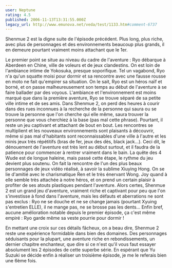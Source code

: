 ```yaml
---
user: Neptune
rating: 4.5
published: 2006-11-13T13:31:55.000Z
legacy_url: http://www.emunova.net/veda/test/1133.htm#comment-6737
---
```

Shenmue 2 est la digne suite de l'épisode précédent. Plus long, plus riche, avec plus de personnages et des environnements beaucoup plus grands, il en demeure pourtant vraiment moins attachant que le 1er. 

Le premier point se situe au niveau du cadre de l'aventure : Ryo débarque à Aberdeen en Chine, ville de voleurs et de jeux clandestins. On est loin de l'ambiance intime de Yokosuka, presque soporifique. Tel un vagabond, Ryo n'a qu'un squatte moisi pour dormir et sa rencontre avec une fausse rousse en moto ne fait qu'empirer sa situation. 
On le sait, Ryo est un héros naïf et borné, et on passe malheureusement son temps au début de l'aventure à se faire ballader par des voyous. L'ambiance et l'environnement est moins marqué que dans la première aventure, Ryo se trouve séparé de sa petite ville intime et de ses amis. Dans Shenmue 2, on perd des heures à courir dans des rues inconnues à la recherche de la personne qui saura ou se trouve la personne que l'on cherche qui elle même, saura trouver la personne que vous cherchiez à la base (pas mal cette phrase). 
Pourtant, il reste un jeu captivant et attachant de bout en bout. Les rencontres se multiplient et les nouveaux environnements sont plaisants à découvrir, même si pas mal d'habitants sont reconnaissables d'une ville à l'autre et les minis jeux très répétitifs (bras de fer, jeux des dès, black jack...). Ceci dit, le dénouement de l'aventure est très lent au début surtout, et il faudra de la patience pour commencer à rentrer vraiment dans le bain.
La quête des 4 Wude est de longue haleine, mais passé cette étape, le rythme du jeu devient plus soutenu. On fait la rencontre de l'un des plus beaux personnages de jeux vidéo réalisé, à savoir la sublime Xiuying Hong. On se lie d'amitié avec le charismatique Ren et le très énervant Wong. Joy quand à elle semble très attachée à notre héros, et on prend un certain plaisir à profiter de ses atouts plastiques pendant l'aventure.
Alors certes, Shenmue 2 est un grand jeu d'aventure, vraiment riche et captivant pour peu que l'on s'investisse à fond dans l'aventure, mais les défauts et aberrations ne sont pas exclus : Ryo ne se douche et ne se change jamais (pourtant Xyuing s'entretien ELLE), il ne mange pas, ne se brosse pas les dents... Enfin bref, aucune amélioration notable depuis le premier épisode, ça c'est même empiré : Ryo garde même sa veste pourrie pour dormir ! 

En mettant une croix sur ces détails fâcheux, on a beau dire, Shenmue 2 reste une expérience formidable dans bien des domaines. Des personnages séduisants pour la plupart, une aventure riche en rebondissements, un dernier chapitre enchanteur, que dire si ce n'est qu'il vous faut essayer absolument les 2 épisodes de cette superbe série. En espérant que Yu Suzuki se décide enfin à réaliser un troisième épisode, je me le referais bien une 6ème fois.